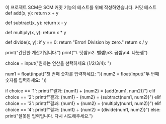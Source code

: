 이 프로젝트 SCM은 SCM 커밋 기능의 테스트를 위해 작성하였습니다.
커밋 테스트
def add(x, y):
    return x + y

def subtract(x, y):
    return x - y

def multiply(x, y):
    return x * y

def divide(x, y):
    if y == 0:
        return "Error! Division by zero."
    return x / y

print("간단한 계산기입니다.")
print("1. 덧셈\n2. 뺄셈\n3. 곱셈\n4. 나눗셈")

choice = input("원하는 연산을 선택하세요 (1/2/3/4): ")

num1 = float(input("첫 번째 숫자를 입력하세요: "))
num2 = float(input("두 번째 숫자를 입력하세요: "))

if choice == '1':
    print(f"결과: {num1} + {num2} = {add(num1, num2)}")
elif choice == '2':
    print(f"결과: {num1} - {num2} = {subtract(num1, num2)}")
elif choice == '3':
    print(f"결과: {num1} × {num2} = {multiply(num1, num2)}")
elif choice == '4':
    print(f"결과: {num1} ÷ {num2} = {divide(num1, num2)}")
else:
    print("잘못된 입력입니다. 다시 시도해주세요.")

